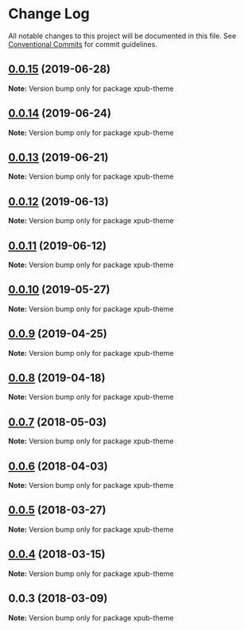 # Change Log

All notable changes to this project will be documented in this file.
See [Conventional Commits](https://conventionalcommits.org) for commit guidelines.

## [0.0.15](https://gitlab.coko.foundation/pubsweet/pubsweet/compare/xpub-theme@0.0.14...xpub-theme@0.0.15) (2019-06-28)

**Note:** Version bump only for package xpub-theme





## [0.0.14](https://gitlab.coko.foundation/pubsweet/pubsweet/compare/xpub-theme@0.0.13...xpub-theme@0.0.14) (2019-06-24)

**Note:** Version bump only for package xpub-theme





## [0.0.13](https://gitlab.coko.foundation/pubsweet/pubsweet/compare/xpub-theme@0.0.12...xpub-theme@0.0.13) (2019-06-21)

**Note:** Version bump only for package xpub-theme





## [0.0.12](https://gitlab.coko.foundation/pubsweet/pubsweet/compare/xpub-theme@0.0.11...xpub-theme@0.0.12) (2019-06-13)

**Note:** Version bump only for package xpub-theme





## [0.0.11](https://gitlab.coko.foundation/pubsweet/pubsweet/compare/xpub-theme@0.0.10...xpub-theme@0.0.11) (2019-06-12)

**Note:** Version bump only for package xpub-theme





## [0.0.10](https://gitlab.coko.foundation/pubsweet/pubsweet/compare/xpub-theme@0.0.9...xpub-theme@0.0.10) (2019-05-27)

**Note:** Version bump only for package xpub-theme





## [0.0.9](https://gitlab.coko.foundation/pubsweet/pubsweet/compare/xpub-theme@0.0.8...xpub-theme@0.0.9) (2019-04-25)

**Note:** Version bump only for package xpub-theme





## [0.0.8](https://gitlab.coko.foundation/pubsweet/pubsweet/compare/xpub-theme@0.0.7...xpub-theme@0.0.8) (2019-04-18)

**Note:** Version bump only for package xpub-theme





<a name="0.0.7"></a>
## [0.0.7](https://gitlab.coko.foundation/pubsweet/pubsweet/compare/xpub-theme@0.0.6...xpub-theme@0.0.7) (2018-05-03)




**Note:** Version bump only for package xpub-theme

<a name="0.0.6"></a>
## [0.0.6](https://gitlab.coko.foundation/pubsweet/pubsweet/compare/xpub-theme@0.0.5...xpub-theme@0.0.6) (2018-04-03)




**Note:** Version bump only for package xpub-theme

<a name="0.0.5"></a>
## [0.0.5](https://gitlab.coko.foundation/pubsweet/pubsweet/compare/xpub-theme@0.0.4...xpub-theme@0.0.5) (2018-03-27)




**Note:** Version bump only for package xpub-theme

<a name="0.0.4"></a>
## [0.0.4](https://gitlab.coko.foundation/pubsweet/pubsweet/compare/xpub-theme@0.0.3...xpub-theme@0.0.4) (2018-03-15)




**Note:** Version bump only for package xpub-theme

<a name="0.0.3"></a>

## 0.0.3 (2018-03-09)

**Note:** Version bump only for package xpub-theme
